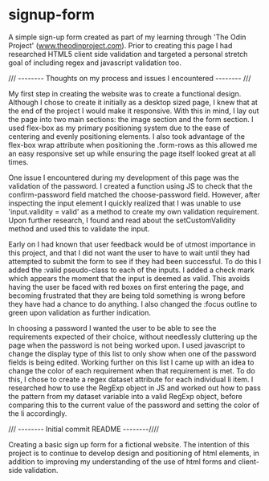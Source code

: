 # signup-form

  A simple sign-up form created as part of my learning through 'The Odin Project' (www.theodinproject.com). Prior to creating this page I had 
 researched HTML5 client side validation and targeted a personal stretch goal of including regex and javascript validation too.

 /// -------- Thoughts on my process and issues I encountered -------- ///

My first step in creating the website was to create a functional design. Although I chose to create it initially as a desktop sized page, I knew that at the end of the project I would make it responsive. With this in mind, I lay out the page into two main sections: the image section and the form section. I used flex-box as my primary positioning system due to the ease of centering and evenly positioning elements. I also took advantage of the flex-box wrap attribute when positioning the .form-rows as this allowed me an easy responsive set up while ensuring the page itself looked great at all times.

One issue I encountered during my development of this page was the validation of the password. I created a function using JS to check that the confirm-password field matched the choose-password field. However, after inspecting the input element I quickly realized that I was unable to use 'input.validity = valid' as a method to create my own validation requirement. Upon further research, I found and read about the setCustomValidity method and used this to validate the input.

Early on I had known that user feedback would be of utmost importance in this project, and that I did not want the user to have to wait until they had attempted to submit the form to see if they had been successful. To do this I added the :valid pseudo-class to each of the inputs. I added a check mark which appears the moment that the input is deemed as valid. This avoids having the user be faced with red boxes on first entering the page, and becoming frustrated that they are being told something is wrong before they have had a chance to do anything. I also changed the :focus outline to green upon validation as further indication.

In choosing a password I wanted the user to be able to see the requirements expected of their choice, without needlessly cluttering up the page when the password is not being worked upon. I used javascript to change the display type of this list to only show when one of the password fields is being edited. Working further on this list I came up with an idea to change the color of each requirement when that requirement is met. To do this, I chose to create a regex dataset attribute for each individual li item. I researched how to use the RegExp object in JS and worked out how to pass the pattern from my dataset variable into a valid RegExp object, before comparing this to the current value of the password and setting the color of the li accordingly.

/// -------- Initial commit README --------////

Creating a basic sign up form for a fictional website. The intention of this project is to continue to develop design and positioning of html elements, in addition to improving my understanding of the use of html forms and client-side validation.

